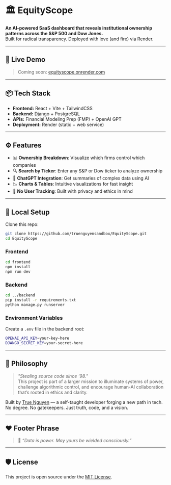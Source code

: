 # 🏛️ EquityScope

**An AI-powered SaaS dashboard that reveals institutional ownership patterns across the S&P 500 and Dow Jones.**  
Built for radical transparency. Deployed with love (and fire) via Render.

---

## 🚀 Live Demo

> Coming soon: [equityscope.onrender.com](https://equityscope.onrender.com)

---

## 📦 Tech Stack

- **Frontend:** React + Vite + TailwindCSS
- **Backend:** Django + PostgreSQL
- **APIs:** Financial Modeling Prep (FMP) + OpenAI GPT
- **Deployment:** Render (static + web service)

---

## ⚙️ Features

- 📊 **Ownership Breakdown**: Visualize which firms control which companies
- 🔍 **Search by Ticker**: Enter any S&P or Dow ticker to analyze ownership
- 🤖 **ChatGPT Integration**: Get summaries of complex data using AI
- 📉 **Charts & Tables**: Intuitive visualizations for fast insight
- 🔐 **No User Tracking**: Built with privacy and ethics in mind

---

## 🔧 Local Setup

Clone this repo:

```bash
git clone https://github.com/truenguyensandbox/EquityScope.git
cd EquityScope
```

### Frontend

```bash
cd frontend
npm install
npm run dev
```

### Backend

```bash
cd ../backend
pip install -r requirements.txt
python manage.py runserver
```

### Environment Variables

Create a `.env` file in the backend root:

```bash
OPENAI_API_KEY=your-key-here
DJANGO_SECRET_KEY=your-secret-here
```

---

## 🧠 Philosophy

> *"Stealing source code since '98."*  
> This project is part of a larger mission to illuminate systems of power, challenge algorithmic control, and encourage human-AI collaboration that’s rooted in ethics and clarity.

Built by [True Nguyen](https://www.github.com/truenguyensandbox) — a self-taught developer forging a new path in tech.  
No degree. No gatekeepers. Just truth, code, and a vision.

---

## ❤️ Footer Phrase

> 💖 *“Data is power. May yours be wielded consciously.”*

---

## 🛡️ License

This project is open source under the [MIT License](LICENSE).
